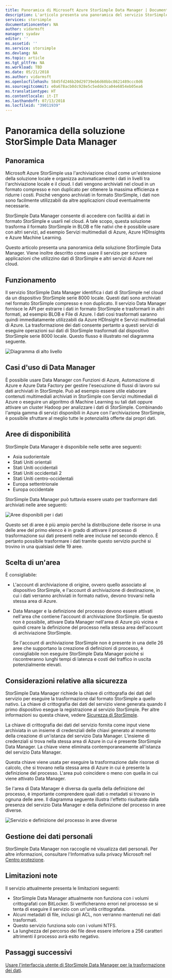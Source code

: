 ```yaml
---
title: Panoramica di Microsoft Azure StorSimple Data Manager | Documentazione Microsoft
description: L'articolo presenta una panoramica del servizio StorSimple Data Manager
services: storsimple
documentationcenter: NA
author: vidarmsft
manager: syadav
editor: ''
ms.assetid: ''
ms.service: storsimple
ms.devlang: NA
ms.topic: article
ms.tgt_pltfrm: NA
ms.workload: TBD
ms.date: 05/21/2018
ms.author: vidarmsft
ms.openlocfilehash: 5845fd246b20d29739eb6d60bbc8621489ccc0d6
ms.sourcegitcommit: e0a678acb0dc928e5c5edde3ca04e6854eb05ea6
ms.translationtype: HT
ms.contentlocale: it-IT
ms.lasthandoff: 07/13/2018
ms.locfileid: "39011939"
---
```

# <a name="storsimple-data-manager-solution-overview"></a>Panoramica della soluzione StorSimple Data Manager

## <a name="overview"></a>Panoramica

Microsoft Azure StorSimple usa l'archiviazione cloud come un'estensione della soluzione locale e organizza automaticamente i dati in livelli tra l'archiviazione locale e il cloud. I dati vengono archiviati nel cloud in un formato compresso e non duplicato per ottenere la massima efficienza e ridurre i costi. Poiché vengono archiviati in formato StorSimple, i dati non sono facilmente utilizzabili da altre applicazioni cloud eventualmente necessarie.

StorSimple Data Manager consente di accedere con facilità ai dati in formato StorSimple e usarli nel cloud. A tale scopo, questa soluzione trasforma il formato StorSimple in BLOB e file nativi che è possibile usare con altri servizi, ad esempio Servizi multimediali di Azure, Azure HDInsights e Azure Machine Learning.

Questo articolo presenta una panoramica della soluzione StorSimple Data Manager. Viene inoltre descritto come usare il servizio per scrivere applicazioni che utilizzino dati di StorSimple e altri servizi di Azure nel cloud.

## <a name="how-it-works"></a>Funzionamento

Il servizio StorSimple Data Manager identifica i dati di StorSimple nel cloud da un dispositivo StorSimple serie 8000 locale. Questi dati sono archiviati nel formato StorSimple compresso e non duplicato. Il servizio Data Manager fornisce le API per estrarre i dati in formato StorSimple e trasformarli in altri formati, ad esempio BLOB e File di Azure. I dati così trasformati saranno quindi immediatamente utilizzabili da Azure HDInsight e Servizi multimediali di Azure. La trasformazione dei dati consente pertanto a questi servizi di eseguire operazioni sui dati di StorSimple trasformati dal dispositivo StorSimple serie 8000 locale. Questo flusso è illustrato nel diagramma seguente.

![Diagramma di alto livello](./media/storsimple-data-manager-overview/storsimple-data-manager-overview2.png)


## <a name="data-manager-use-cases"></a>Casi d'uso di Data Manager

È possibile usare Data Manager con Funzioni di Azure, Automazione di Azure e Azure Data Factory per gestire l'esecuzione di flussi di lavoro sui dati archiviati in StorSimple. Può ad esempio essere utile elaborare contenuti multimediali archiviati in StorSimple con Servizi multimediali di Azure o eseguire un algoritmo di Machine Learning su tali dati oppure attivare un cluster Hadoop per analizzare i dati di StorSimple. Combinando l'ampia gamma di servizi disponibili in Azure con l'archiviazione StorSimple, è possibile sfruttare al meglio tutte le potenzialità offerte dai propri dati.


## <a name="region-availability"></a>Aree di disponibilità

StorSimple Data Manager è disponibile nelle sette aree seguenti:

 - Asia sudorientale
 - Stati Uniti orientali
 - Stati Uniti occidentali
 - Stati Uniti occidentali 2
 - Stati Uniti centro-occidentali
 - Europa settentrionale
 - Europa occidentale

StorSimple Data Manager può tuttavia essere usato per trasformare dati archiviati nelle aree seguenti: 

![Aree disponibili per i dati](./media/storsimple-data-manager-overview/data-manager-job-definition-different-regions-m.png)

Questo set di aree è più ampio perché la distribuzione delle risorse in una delle aree del primo elenco è in grado di attivare il processo di trasformazione sui dati presenti nelle aree incluse nel secondo elenco. È pertanto possibile trasformare i dati tramite questo servizio purché si trovino in una qualsiasi delle 19 aree.


## <a name="choosing-a-region"></a>Scelta di un'area

È consigliabile:
 - L'account di archiviazione di origine, ovvero quello associato al dispositivo StorSimple, e l'account di archiviazione di destinazione, in cui i dati verranno archiviati in formato nativo, devono trovarsi nella stessa area di Azure.
 - Data Manager e la definizione del processo devono essere attivati nell'area che contiene l'account di archiviazione StorSimple. Se questo non è possibile, attivare Data Manager nell'area di Azure più vicina e quindi creare la definizione del processo nella stessa area dell'account di archiviazione StorSimple. 

    Se l'account di archiviazione StorSimple non è presente in una delle 26 aree che supportano la creazione di definizioni di processo, è consigliabile non eseguire StorSimple Data Manager poiché si riscontreranno lunghi tempi di latenza e costi del traffico in uscita potenzialmente elevati.

## <a name="security-considerations"></a>Considerazioni relative alla sicurezza

StorSimple Data Manager richiede la chiave di crittografia dei dati del servizio per eseguire la trasformazione dal formato StorSimple a quello nativo. La chiave di crittografia dei dati del servizio viene generata quando il primo dispositivo esegue la registrazione al servizio StorSimple. Per altre informazioni su questa chiave, vedere [Sicurezza di StorSimple](storsimple-8000-security.md).

La chiave di crittografia dei dati del servizio fornita come input viene archiviata in un insieme di credenziali delle chiavi generato al momento della creazione di un'istanza del servizio Data Manager. L'insieme di credenziali si trova nella stessa area di Azure in cui è presente StorSimple Data Manager. La chiave viene eliminata contemporaneamente all'istanza del servizio Data Manager.

Questa chiave viene usata per eseguire la trasformazione dalle risorse di calcolo, che si trovano nella stessa area di Azure in cui è presente la definizione del processo. L'area può coincidere o meno con quella in cui viene attivato Data Manager.

Se l'area di Data Manager è diversa da quella della definizione del processo, è importante comprendere quali dati o metadati si trovano in ognuna delle aree. Il diagramma seguente illustra l'effetto risultante dalla presenza del servizio Data Manager e della definizione del processo in aree diverse.

![Servizio e definizione del processo in aree diverse](./media/storsimple-data-manager-overview/data-manager-job-different-regions.png)

## <a name="managing-personal-information"></a>Gestione dei dati personali

StorSimple Data Manager non raccoglie né visualizza dati personali. Per altre informazioni, consultare l'Informativa sulla privacy Microsoft nel [Centro protezione](https://www.microsoft.com/trustcenter).

## <a name="known-limitations"></a>Limitazioni note

Il servizio attualmente presenta le limitazioni seguenti:
- StorSimple Data Manager attualmente non funziona con i volumi crittografati con BitLocker. Si verificheranno errori nel processo se si tenta di eseguire il servizio con un'unità crittografata.
- Alcuni metadati di file, inclusi gli ACL, non verranno mantenuti nei dati trasformati.
- Questo servizio funziona solo con i volumi NTFS.
- La lunghezza del percorso dei file deve essere inferiore a 256 caratteri altrimenti il processo avrà esito negativo.

## <a name="next-steps"></a>Passaggi successivi

[Usare l'interfaccia utente di StorSimple Data Manager per la trasformazione dei dati](storsimple-data-manager-ui.md).
